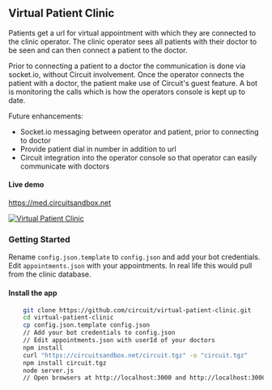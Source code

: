 ## Virtual Patient Clinic

Patients get a url for virtual appointment with which they are connected to the clinic operator.  The clinic operator sees all patients with their doctor to be seen and can then connect a patient to the doctor.

Prior to connecting a patient to a doctor the communication is done via socket.io, without Circuit involvement. Once the operator connects the patient with a doctor, the patient make use of Circuit's guest feature. A bot is monitoring the calls which is how the operators console is kept up to date. 

Future enhancements:

 - Socket.io messaging between operator and patient, prior to connecting to doctor
 - Provide patient dial in number in addition to url
 - Circuit integration into the operator console so that operator can easily communicate with doctors 


#### Live demo

https://med.circuitsandbox.net

[![Virtual Patient Clinic](http://img.youtube.com/vi/Rn_aUgahi7U/0.jpg)](http://www.youtube.com/watch?v=Rn_aUgahi7U "Video Title")

### Getting Started

Rename `config.json.template` to `config.json` and add your bot credentials.
Edit `appointments.json` with your appointments. In real life this would pull from the clinic database.


#### Install the app

```bash
    git clone https://github.com/circuit/virtual-patient-clinic.git
    cd virtual-patient-clinic
    cp config.json.template config.json
    // Add your bot credentials to config.json
    // Edit appointments.json with userId of your doctors
    npm install
    curl "https://circuitsandbox.net/circuit.tgz" -o "circuit.tgz"
    npm install circuit.tgz
    node server.js
    // Open browsers at http://localhost:3000 and http://localhost:3000/operator
```


